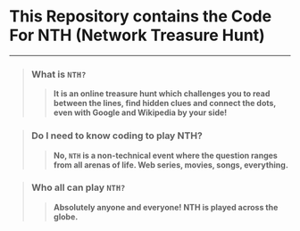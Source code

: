 # This Repository contains the Code For NTH (Network Treasure Hunt)

---

> ### **What is `NTH?`**
>> **It is an online treasure hunt which challenges you to read between the lines, find hidden clues and connect the dots, even with Google and Wikipedia by your side!** 


> ### **Do I need to know coding to play NTH?** 
>> **No, `NTH` is a non-technical event where the question ranges from all arenas of life. Web series, movies,  songs, everything.**

> ### **Who all can play `NTH?`** 
>> **Absolutely anyone and everyone! NTH is played across the globe.**


